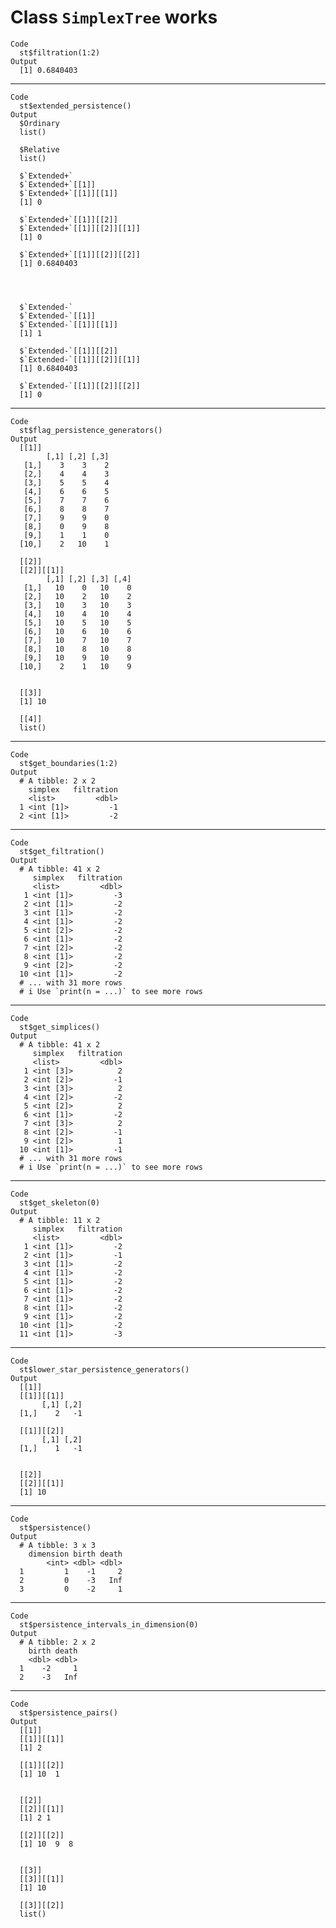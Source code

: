 # Class `SimplexTree` works

    Code
      st$filtration(1:2)
    Output
      [1] 0.6840403

---

    Code
      st$extended_persistence()
    Output
      $Ordinary
      list()
      
      $Relative
      list()
      
      $`Extended+`
      $`Extended+`[[1]]
      $`Extended+`[[1]][[1]]
      [1] 0
      
      $`Extended+`[[1]][[2]]
      $`Extended+`[[1]][[2]][[1]]
      [1] 0
      
      $`Extended+`[[1]][[2]][[2]]
      [1] 0.6840403
      
      
      
      
      $`Extended-`
      $`Extended-`[[1]]
      $`Extended-`[[1]][[1]]
      [1] 1
      
      $`Extended-`[[1]][[2]]
      $`Extended-`[[1]][[2]][[1]]
      [1] 0.6840403
      
      $`Extended-`[[1]][[2]][[2]]
      [1] 0
      
      
      
      

---

    Code
      st$flag_persistence_generators()
    Output
      [[1]]
            [,1] [,2] [,3]
       [1,]    3    3    2
       [2,]    4    4    3
       [3,]    5    5    4
       [4,]    6    6    5
       [5,]    7    7    6
       [6,]    8    8    7
       [7,]    9    9    0
       [8,]    0    9    8
       [9,]    1    1    0
      [10,]    2   10    1
      
      [[2]]
      [[2]][[1]]
            [,1] [,2] [,3] [,4]
       [1,]   10    0   10    0
       [2,]   10    2   10    2
       [3,]   10    3   10    3
       [4,]   10    4   10    4
       [5,]   10    5   10    5
       [6,]   10    6   10    6
       [7,]   10    7   10    7
       [8,]   10    8   10    8
       [9,]   10    9   10    9
      [10,]    2    1   10    9
      
      
      [[3]]
      [1] 10
      
      [[4]]
      list()
      

---

    Code
      st$get_boundaries(1:2)
    Output
      # A tibble: 2 x 2
        simplex   filtration
        <list>         <dbl>
      1 <int [1]>         -1
      2 <int [1]>         -2

---

    Code
      st$get_filtration()
    Output
      # A tibble: 41 x 2
         simplex   filtration
         <list>         <dbl>
       1 <int [1]>         -3
       2 <int [1]>         -2
       3 <int [1]>         -2
       4 <int [1]>         -2
       5 <int [2]>         -2
       6 <int [1]>         -2
       7 <int [2]>         -2
       8 <int [1]>         -2
       9 <int [2]>         -2
      10 <int [1]>         -2
      # ... with 31 more rows
      # i Use `print(n = ...)` to see more rows

---

    Code
      st$get_simplices()
    Output
      # A tibble: 41 x 2
         simplex   filtration
         <list>         <dbl>
       1 <int [3]>          2
       2 <int [2]>         -1
       3 <int [3]>          2
       4 <int [2]>         -2
       5 <int [2]>          2
       6 <int [1]>         -2
       7 <int [3]>          2
       8 <int [2]>         -1
       9 <int [2]>          1
      10 <int [1]>         -1
      # ... with 31 more rows
      # i Use `print(n = ...)` to see more rows

---

    Code
      st$get_skeleton(0)
    Output
      # A tibble: 11 x 2
         simplex   filtration
         <list>         <dbl>
       1 <int [1]>         -2
       2 <int [1]>         -1
       3 <int [1]>         -2
       4 <int [1]>         -2
       5 <int [1]>         -2
       6 <int [1]>         -2
       7 <int [1]>         -2
       8 <int [1]>         -2
       9 <int [1]>         -2
      10 <int [1]>         -2
      11 <int [1]>         -3

---

    Code
      st$lower_star_persistence_generators()
    Output
      [[1]]
      [[1]][[1]]
           [,1] [,2]
      [1,]    2   -1
      
      [[1]][[2]]
           [,1] [,2]
      [1,]    1   -1
      
      
      [[2]]
      [[2]][[1]]
      [1] 10
      
      

---

    Code
      st$persistence()
    Output
      # A tibble: 3 x 3
        dimension birth death
            <int> <dbl> <dbl>
      1         1    -1     2
      2         0    -3   Inf
      3         0    -2     1

---

    Code
      st$persistence_intervals_in_dimension(0)
    Output
      # A tibble: 2 x 2
        birth death
        <dbl> <dbl>
      1    -2     1
      2    -3   Inf

---

    Code
      st$persistence_pairs()
    Output
      [[1]]
      [[1]][[1]]
      [1] 2
      
      [[1]][[2]]
      [1] 10  1
      
      
      [[2]]
      [[2]][[1]]
      [1] 2 1
      
      [[2]][[2]]
      [1] 10  9  8
      
      
      [[3]]
      [[3]][[1]]
      [1] 10
      
      [[3]][[2]]
      list()
      
      

